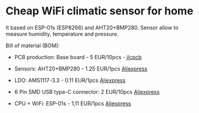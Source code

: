 # Cheap WiFi climatic sensor for home 
It based on ESP-01s (ESP8266) and AHT20+BMP280. Sensor allow to measure humidity, temperature and pressure. 

Bill of material (BOM):

- PCB production: Base board -  5 EUR/10pcs - [jlcpcb](https://jlcpcb.com/)

- Sensors: AHT20+BMP280 - 1.25 EUR/1pcs [Aliexpress](https://www.aliexpress.com/item/1005003123605458.html?spm=a2g0o.order_list.order_list_main.5.304318027qdYuB)

- LDO:  AMS1117-3.3 - 0.11 EUR/1pcs [Aliexpress](https://www.aliexpress.com/item/1005003687956646.html?spm=a2g0o.order_list.order_list_main.171.947c1802QbKVEB)

- 6 Pin SMD USB type-C connector: 2 EUR/10pcs [Aliexpress](https://www.aliexpress.com/item/32966491026.html?spm=a2g0o.order_list.order_list_main.159.947c1802QbKVEB)

- CPU + WiFi: ESP-01s - 1,11 EUR/1pcs [Aliexpress](https://www.aliexpress.com/item/32833583868.html?spm=a2g0o.order_list.order_list_main.164.1a5c18024axyWk)
